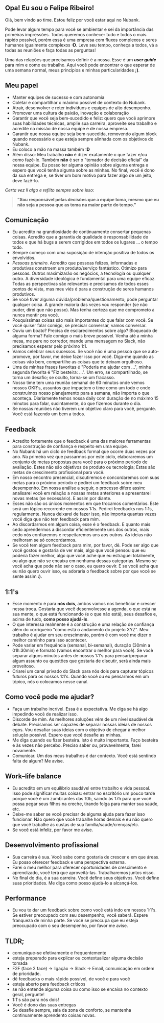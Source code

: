 ## Opa! Eu sou o Felipe Ribeiro!

Olá, bem vindo ao time. Estou feliz por você estar aqui no Nubank.

Pode levar algum tempo para você se ambientar e sei da importância das primeiras impressões. Todos queremos conhecer tudo e todos o mais rápido possível, porém essa é uma empresa com fluxos complexos e seres humanos igualmente complexos **:D**. Leve seu tempo, conheça a todos, vá a todas as reuniões e faça todas as perguntas!

Uma das relações que precisamos definir é a nossa. Esse é um ***user guide*** para mim e como eu trabalho. Aqui você pode encontrar o que esperar de uma semana normal, meus princípios e minhas particularidades **;)**. 

## Meu papel
- Manter equipes de sucesso e com autonomia
- Coletar e compartilhar o máximo possível de contexto do Nubank.
- Atrair, desenvolver e reter indivíduos e equipes de alto desempenho.
- Promover uma cultura de paixão, inovação e colaboração
- Garantir que você seja bem-sucedido e feliz: quero que você aprimore suas habilidades técnicas, amplie sua carreira, aproveite seu trabalho e acredite na missão de nossa equipe e de nossa empresa.
- Garantir que nossa equipe seja bem-sucedida, removendo algum block quando necessário e que esteja sempre alinhada com os objetivos do Nubank.
- Eu coloco a mão na massa também **:D**
- Além disso: Meu trabalho **não** é dizer exatamente o que fazer e/ou como fazê-lo. Também **não** é ser o "tomador de decisão oficial" da nossa equipe. Eu posso ter alguma opinião sobre alguma entrega e espero que você tenha alguma sobre as minhas. No final, você é dono da sua entrega e, se tiver um bom motivo para fazer algo de um jeito, deve fazê-lo.

*Certa vez li algo e reflito sempre sobre isso:* 
>**"Sou responsável pelas decisões que a equipe toma, mesmo que eu não seja a pessoa que as toma na maior parte do tempo."**

## Comunicação
- Eu acredito na grandiosidade de continuamente consertar pequenas coisas. Acredito que a garantia de qualidade é responsabilidade de todos e que há bugs a serem corrigidos em todos os lugares ... o tempo todo.
- Sempre começo com uma suposição de intenção positiva de todos os envolvidos.
- *Pessoas primeiro*. Acredito que pessoas felizes, informadas e produtivas constroem um produto/serviço fantástico. Otimizo para pessoas. Outros maximizarão os negócios, a tecnologia ou qualquer outro. A diversidade ideológica é fundamental para uma equipe eficaz. Todas as perspectivas são relevantes e precisamos de todos esses pontos de vista, mas meu viés é para a construção de seres humanos produtivos.
- Se você tiver alguma dúvida/problema/questionamento, pode perguntar qualquer coisa. A grande maioria das vezes vou responder (se não puder, direi que não posso). Mas tenha certeza que me comprometo a nunca mentir pra você.
- Pouquíssimas coisas são mais importantes do que falar com você. Se você quiser falar comigo, se precisar conversar, vamos conversar.
- Ouviu um boato? Precisa de esclarecimentos sobre algo? Bloqueado de alguma forma? Fale comigo o mais breve possível. Venha até a minha mesa, me pare no corredor, mande uma mensagem no Slack, não precisamos esperar pelo próximo 1:1.
- Vamos celebrar seus sucessos. Se você não é uma pessoa que se auto-promove, por favor, me deixe fazer isso por você. Diga-me quando as coisas vão bem, compartilhe as coisas que te deixam orgulhoso.
- Uma de minhas frases favoritas é "Poderia me ajudar com ...", minha segunda favorita é "Fiz besteira: ...". Um erro, se compartilhado, se torna um desafio; se oculto, torna-se um fracasso.
- Nosso time tem uma reunião semanal de 60 minutos onde vemos nossos OKR's, assuntos que impactem o time como um todo e onde construimos nosso planejamento para a semana, não importa o que aconteça. Diariamente temos nossa daily com duração de no máximo 15 minutos para falar, sucintamente, do que fizemos durante o dia.
- Se nossas reuniões não tiverem um objetivo claro para você, pergunte. Você está fazendo um bem a todos.

## Feedback
- Acredito fortemente que o feedback é uma das maiores ferramentas para construção de confiança e respeito em uma equipe.
- No Nubank há um ciclo de feedback formal que ocorre duas vezes por ano. Na primeira vez que passarmos por este ciclo, elaboraremos um conjunto de metas propostas para você para o próximo período de avaliação. Estes não são objetivos de produto ou tecnologia; Estas são metas de crescimento profissional para você.
- Em nosso encontro presencial, discutiremos e concordaremos com suas metas para o próximo período e pedirei um feedback sobre meu desempenho. Em nossa análise a seguir, o processo difere assim: analisarei você em relação a nossas metas anteriores e apresentarei novas metas (se necessário). E assim por diante.
- Esses não são os únicos momentos em que trocamos comentários. Este será um tópico recorrente em nossos 1:1s. Pedirei feedbacks nos 1:1s, regularmente. Nunca deixarei de fazer isso, não importa quantas vezes você diga que não tem feedback para mim.
- Ao discordarmos em algum coisa, esse é o feedback. E quanto mais cedo aprendermos a discordar eficientemente uns dos outros, mais cedo nós confiaremos e respeitaremos uns aos outros. As ideias não melhoram se só concordarmos.
- Se você tem algum feedback para mim, por favor, dê. Pode ser algo que você gostou e gostaria de ver mais, algo que você pensou que eu poderia fazer melhor, algo que você ache que eu estraguei totalmente, ou algo que não se encaixa em nenhuma dessas categorias. Mesmo se você acha que pode não ser o caso, eu quero ouvir. E se você acha que eu não quero ouvir isso, eu adoraria o feedback sobre por que você se sente assim **:)**.

## 1:1's
- Esse momento é para **nós dois**, ambos vamos nos beneficiar e crescer nessa troca. Gostaria que você desenvolvesse a agenda, o que está na sua mente, o que está funcionando (e o que não está), seus desafios e, acima de tudo, **como posso ajudá-lo**.
- O que interessa realmente é a construção e uma relação de confiança além do corriqueiro "como está o andamento do projeto XYZ". Meu trabalho é ajudar em seu crescimento, porém é com você me dizer o melhor caminho para isso acontecer.
- Pode variar em frequência (semanal, bi-semanal), duração (30min a 01h:30min) e formato (vamos encontrar o melhor para você). Se você separar alguns minutos antes de nossos 1:1's para pensar/preparar algum assunto ou questões que gostaria de discutir, será ainda mais proveitoso.
- Criarei um canal privado do Slack para nós dois para capturar tópicos futuros para os nossos 1:1's. Quando você ou eu pensarmos em um tópico, nós o colocamos nesse canal.

## Como você pode me ajudar?
- Faça um trabalho incrível. Essa é a expectativa. Me diga se há algo impedindo você de realizar isso.
- Discorde de mim. As melhores soluções vêm de um nível saudável de debate. Precisamos ser capazes de separar nossas ideias de nossos egos. Vou desafiar suas ideias com o objetivo de chegar à melhor solução possível. Espero que você desafie as minhas.
- Me diga quando eu fizer besteira. Isto é muito importante. Faço besteira e às vezes não percebo. Preciso saber ou, provavelmente, farei novamente.
- Comunicar. Um dos meus trabalhos é dar contexto. Você está sentindo falta de algum? Me avise.

## Work–life balance
- Eu acredito em um equilíbrio saudável entre trabalho e vida pessoal. Isso pode significar muitas coisas: entrar no escritório um pouco tarde porque você é um zumbi antes das 10h, saindo às 17h para que você possa pegar seus filhos na creche, tirando folga para manter sua saúde, etc.
- Deixe-me saber se você precisar de alguma ajuda para fazer isso funcionar. Não quero que você trabalhe horas demais e eu não quero que você trabalhe às custas de sua família/saúde/crenças/etc.
- Se você está infeliz, por favor me avise.

## Desenvolvimento profissional
- Sua carreira é sua. Você sabe como gostaria de crescer e em que áreas. Eu posso oferecer feedback e uma perspectiva externa.
- Farei o meu melhor para oferecer oportunidades de crescimento e aprendizado, você terá que aproveitá-las. Trabalharemos juntos nisso.
- No final do dia, é a sua carreira. Você define seus objetivos. Você define suas prioridades. Me diga como posso ajudá-lo a alcançá-los.

## Performance
- Eu vou te dar um feedback sobre como você está indo em nossos 1:1's. Se estiver preocupado com seu desempenho, você saberá. Espere franqueza de minha parte. Se você se preocupa que eu esteja preocupado com o seu desempenho, por favor me avise.

## TLDR;
- comunique-se efetivamente e frequentemente
- esteja preparado para explicar ou contextualizar alguma decisão tomada
- F2F (face 2 face) -> ligação -> Slack -> Email, comunicação em ordem de prioridade.
- dê feedbacks o mais rápido possível, de você e para você
- esteja aberto para feedback críticos
- se não entende alguma coisa ou como isso se encaixa no contexto geral, pergunte!
- 1:1's são para nós dois!
- Você é dono das suas entregas
- Se desafie sempre, saia da zona de conforto, se mantenha continuamente aprendento coisas novas.
